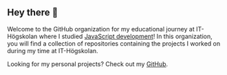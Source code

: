 ## Hey there 👋

Welcome to the GitHub organization for my educational journey at IT-Högskolan where I studied [JavaScript development](https://www.iths.se/utbildningar/javascript-utvecklare/)! In this organization, you will find a collection of repositories containing the projects I worked on during my time at IT-Högskolan.

Looking for my personal projects? Check out my [GitHub](https://github.com/linusromland).
